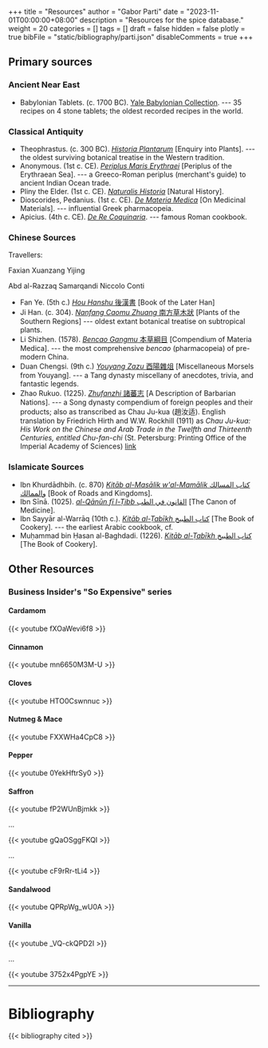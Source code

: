 +++
title = "Resources"
author = "Gabor Parti"
date = "2023-11-01T00:00:00+08:00"
description = "Resources for the spice database."
weight = 20
categories = []
tags = []
draft = false
hidden = false
plotly = true
bibFile = "static/bibliography/parti.json"
disableComments = true
+++

## Primary sources

<!-- APA 7th

(Aristotle, 350 B.C.E./1926) OR Aristotle (350 B.C.E./1926)

Aristotle. (1926). Nicomachean ethics (H. Rackham, Trans.). https://doi.org/10.4159/DLCL.aristotle-nicomachean_ethics.1926. (Original work published ca. 350 B.C.E.) -->

### Ancient Near East

* Babylonian Tablets. (c. 1700 BC). [Yale Babylonian Collection](https://babylonian-collection.yale.edu/babylonian-cooking). --- 35 recipes on 4 stone tablets; the oldest recorded recipes in the world.

<!-- https://www.goodnewsnetwork.org/worlds-oldest-recipes-are-stews-from-babylon/ -->

### Classical Antiquity

* Theophrastus. (c. 300 BC). [*Historia Plantarum*](https://en.wikipedia.org/wiki/Historia_Plantarum_(Theophrastus_book)) [Enquiry into Plants]. --- the oldest surviving botanical treatise in the Western tradition.
* Anonymous. (1st c. CE). [*Periplus Maris Erythraei*](https://en.wikipedia.org/wiki/Periplus_of_the_Erythraean_Sea) [Periplus of the Erythraean Sea]. --- a Greeco-Roman periplus (merchant's guide) to ancient Indian Ocean trade.
* Pliny the Elder. (1st c. CE). [*Naturalis Historia*](https://en.wikipedia.org/wiki/Natural_History_(Pliny)) [Natural History].
* Dioscorides, Pedanius. (1st c. CE). [*De Materia Medica*](https://en.wikipedia.org/wiki/De_Materia_Medica) [On Medicinal Materials]. --- influential Greek pharmacopeia.
* Apicius. (4th c. CE). [*De Re Coquinaria*](https://en.wikipedia.org/wiki/Apicius). --- famous Roman cookbook.



### Chinese Sources

Travellers:


Faxian
Xuanzang
Yijing

Abd al-Razzaq Samarqandi
Niccolo Conti

<!-- * [*Liji* 禮記](https://en.wikipedia.org/wiki/Book_of_Rites) [The Book of Rites]. (n.d.). Warring States period, 475–221 BC -->
* Fan Ye. (5th c.) [*Hou Hanshu* 後漢書](https://en.wikipedia.org/wiki/Book_of_the_Later_Han) [Book of the Later Han]
* Ji Han. (c. 304). [*Nanfang Caomu Zhuang* 南方草木狀](https://en.wikipedia.org/wiki/Nanfang_Caomu_Zhuang) [Plants of the Southern Regions] --- oldest extant botanical treatise on subtropical plants.
* Li Shizhen. (1578). [*Bencao Gangmu* 本草綱目](https://en.wikipedia.org/wiki/Bencao_Gangmu) [Compendium of Materia Medica]. --- the most comprehensive *bencao* (pharmacopeia) of pre-modern China.
* Duan Chengsi. (9th c.) [*Youyang Zazu* 酉陽雜俎](https://en.wikipedia.org/wiki/Youyang_Zazu) [Miscellaneous Morsels from Youyang]. --- a Tang dynasty miscellany of anecdotes, trivia, and fantastic legends.
* Zhao Rukuo. (1225). [*Zhufanzhi* 諸蕃志](https://en.wikipedia.org/wiki/Zhu_Fan_Zhi) [A Description of Barbarian Nations]. --- a Song dynasty compendium of foreign peoples and their products; also as transcribed as Chau Ju-kua (趙汝适). English translation by Friedrich Hirth and W.W. Rockhill (1911) as *Chau Ju-kua: His Work on the Chinese and Arab Trade in the Twelfth and Thirteenth Centuries, entitled Chu-fan-chi* (St. Petersburg: Printing Office of the Imperial Academy of Sciences) [link](https://archive.org/details/cu31924023289345)

<!-- Tongdian 通典[Comprehensive Statutes] by Du You, Tang, 801 -->

### Islamicate Sources

* Ibn Khurdādhbih. (c. 870) [*Kitāb al-Masālik w'al-Mamālik* <span class="arabic-text" dir="rtl"> كتاب اﻟﻤﺴﺎﻟﻚ واﻟﻤﻤﺎﻟﻚ<span>](https://en.wikipedia.org/wiki/Al-Masalik_w%27al-Mamalik) [Book of Roads and Kingdoms].
* Ibn Sīnā. (1025). [*al-Qānūn fī l-Ṭibb* <span class="arabic-text" dir="rtl">القانون في الطب</span>](https://en.wikipedia.org/wiki/The_Canon_of_Medicine) [The Canon of Medicine].
* Ibn Sayyār al-Warrāq (10th c.). [*Kitāb al-Ṭabīkh* <span class="arabic-text" dir="rtl">كتاب الطبيخ</span>](https://en.wikipedia.org/wiki/Kitab_al-Tabikh) [The Book of Cookery]. --- the earliest Arabic cookbook, cf.
* Muḥammad bin Ḥasan al-Baghdadi. (1226). [*Kitāb al-Ṭabīkh* <span class="arabic-text" dir="rtl">كتاب الطبيخ</span>](https://en.wikipedia.org/wiki/Kitab_al-Tabikh) [The Book of Cookery].

<!-- 
Kangxi Zidian 康熙字典[Kangxi Dictionary] 1716
Kitāb Al-ʿAyn كتاب العين [The Source] by al-Khalīl b. Aḥmad al-Farāhīdī, ca. 786
Liji 禮記[The Book of Rites] Warring States period, 475–221 bc
Lisān al-ʿArab لسان العرب [Tongue of the Arabs] 1290
Quan Tangshi 全唐詩[Complete Tang Poems] poetry collection, 1705
Shennong Bencaojing 神農本草經[Shennong’s Classic Herbal] ca. 200 ad
Shiwu Bencao 食物本草[Materia Medica of Food] Ming, 1621
Shuowen Jiezi 說文解字[Discussing Writing and Explaining Characters] 100 ad
Suśrutasaṃhitā सुश्रतु सं िहता [Suśruta’s Compendium] ca. 600 ad
Tongdian 通典[Comprehensive Statutes] by Du You, Tang, 801
Xinxiu Bencao 新修本草[Newly Revised Materia Medica] Tang, 659

...

<!-- * [*al-Masalik w'al-Mamalik*](https://en.wikipedia.org/wiki/Al-Masalik_w%27al-Mamalik), Abu al-Hasan Ali ibn al-Husayn al-Mas'udi, 10th c. CE
* [*Kitab al-Tabikh*](https://en.wikipedia.org/wiki/Kitab_al-Tabikh), Ibn Sayyar al-Warraq, 10th c. CE
* [*Kitab al-Diryaq*](https://en.wikipedia.org/wiki/Kitab_al-Diryaq), Ibn al-Baitar, 13th c. CE -->
<!-- * [*Kitab al-Tabikh*](https://en.wikipedia.org/wiki/Kitab_al-Tabikh), Muhammad bin Hasan al-Baghdadi, 13th c. CE -->

<!-- ### Middle Ages, Reneissance, and the European Age of Exploration (5th-17th c.) -->

<!-- * 
* Bartolomeo Sacchi (il Platina). (1474). [*De honesta voluptate et valetudine*](https://en.wikipedia.org/wiki/De_honesta_voluptate_et_valetudine) [On Right Pleasure and Good Health]. --- the first printed cookbook.
* Bartolomeo Scappi. (1570). [*Opera*](https://en.wikipedia.org/wiki/Bartolomeo_Scappi) [Works]. --- monumental Italian cookbook from the first celebrity chef of Europe.
* Marco Polo
* Ibn Battuta
* Faxian
* Yijing (monk)
* Zheng He
* Ma Huan
* Fei Xin
* Niccolò Da Conti
* Tomé Pires
* Fernão Mendes Pinto??
* Bartolomeu Dias
* Evliya Celebi
* Christopher Columbus
* Vasco da Gama
* Nicholas Culpeper
* Odoric of Pordenone
* Sulaiman al-Tajir
* Francisco Pizarro
* Pigafetta
* Garcia de Orta
* Jan Huygen van Linschoten
* Pierre Poivre 
* Alexander Selkirk (Robinson Crusoes)

Richard Francis Burton

* -->

<!-- * Jean Anthelme Brillat-Savarin. (1825). [*Physiologie du goût*](https://en.wikipedia.org/wiki/Brillat-Savarin) [The Physiology of Taste]. --- an entertaining treatise on eating and gastronomical though. -->

<!-- ## Secondary sources -->

## Other Resources

### Business Insider's "So Expensive" series

#### Cardamom

{{< youtube fXOaWevi6f8 >}}

#### Cinnamon

{{< youtube mn6650M3M-U >}}

#### Cloves

{{< youtube HTO0Cswnnuc >}}

#### Nutmeg & Mace

{{< youtube FXXWHa4CpC8 >}}

#### Pepper

{{< youtube 0YekHftrSy0 >}}

#### Saffron

{{< youtube fP2WUnBjmkk >}}

...

{{< youtube gQaOSggFKQI >}}

...

{{< youtube cF9rRr-tLi4 >}}

#### Sandalwood

{{< youtube QPRpWg_wU0A >}}

#### Vanilla

{{< youtube _VQ-ckQPD2I >}}

...

{{< youtube 3752x4PgpYE >}}


<!-- https://www.youtube.com/watch?v=8LMioQGsFFw -->

<!-- 
https://www.youtube.com/watch?v=-6aMgTX1rxA
https://www.youtube.com/watch?v=QIwpNKfy4sg
https://www.youtube.com/watch?v=I3Y_FQMFMWE
https://www.youtube.com/watch?v=GAuCQe2qqro
https://www.youtube.com/watch?v=k88Cu5SoABg
https://www.youtube.com/watch?v=nMQOSj2MkxU
https://www.youtube.com/watch?v=CXTZVKYYyig
 -->


***

# Bibliography

{{< bibliography cited >}}